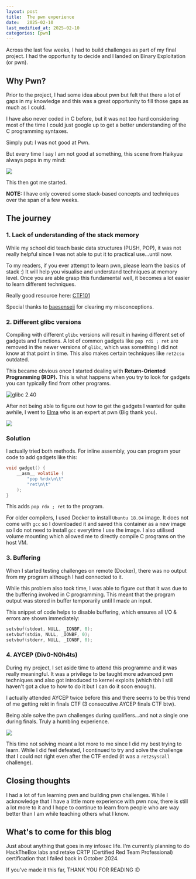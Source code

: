```yaml
---
layout: post
title:  The pwn experience
date:   2025-02-10
last_modified_at: 2025-02-10
categories: [pwn]
---
```


Across the last few weeks, I had to build challenges as part of my final project. I had the opportunity to decide and I landed on Binary Exploitation (or pwn).

## Why Pwn?

Prior to the project, I had some idea about pwn but felt that there a lot of gaps in my knowledge and this was a great opportunity to fill those gaps as much as I could.

I have also never coded in C before, but it was not too hard considering most of the time I could just google up to get a better understanding of the C programming syntaxes.

Simply put: I was not good at Pwn. 

But every time I say I am not good at something, this scene from Haikyuu always pops in my mind:

![](/images/compile.png)

This then got me started.

**NOTE:** I have only covered some stack-based concepts and techniques over the span of a few weeks.

## The journey

### 1. Lack of understanding of the stack memory

While my school did teach basic data structures (PUSH, POP), it was not really helpful since I was not able to put it to practical use...until now.

To my readers, if you ever attempt to learn pwn, please learn the basics of stack :) It will help you visualise and understand techniques at memory level. Once you are able grasp this fundamental well, it becomes a lot easier to learn different techniques.

Really good resource here: [CTF101](https://ctf101.org/binary-exploitation/what-is-the-stack/)

Special thanks to [baesenseii](https://baesenseii.sg/) for clearing my misconceptions.


### 2. Different glibc versions


Compiling with different `glibc` versions will result in having different set of gadgets and functions. A lot of common gadgets like `pop rdi ; ret` are removed in the newer versions of `glibc`, which was something I did not know at that point in time. This also makes certain techniques like `ret2csu` outdated.


This became obvious once I started dealing with **Return-Oriented Programming (ROP).** This is what happens when you try to look for gadgets you can typically find from other programs.


![glibc 2.40](/static/images/compile.png)


After not being able to figure out how to get the gadgets I wanted for quite awhile, I went to [Elma](https://blog.elmo.sg/) who is an expert at pwn (Big thank you). 

![](/images/elma.png)

### Solution

I actually tried both methods. For inline assembly, you can program your code to add gadgets like this:

```c
void gadget() {
    __asm__ volatile (
        "pop %rdx\n\t"  
        "ret\n\t"       
    );
}
```

This adds `pop rdx ; ret` to the program.


For older compilers, I used Docker to install `Ubuntu 18.04` image. It does not come with `gcc` so I downloaded it and saved this container as a new image so I do not need to install `gcc` everytime I use the image. I also utilised volume mounting which allowed me to directly compile C programs on the host VM.

### 3. Buffering

When I started testing challenges on remote (Docker), there was no output from my program although I had connected to it. 

While this problem also took time, I was able to figure out that it was due to the buffering involved in C programming. This meant that the program output was stored in buffer temporarily until I made an input.

This snippet of code helps to disable buffering, which ensures all I/O & errors are shown immediately:

```c
setvbuf(stdout, NULL, _IONBF, 0);
setvbuf(stdin, NULL, _IONBF, 0);
setvbuf(stderr, NULL, _IONBF, 0);
```

### 4. AYCEP (Div0-N0h4ts)

During my project, I set aside time to attend this programme and it was really meaningful. It was a privilege to be taught more advanced pwn techniques and also got introduced to kernel exploits (which tbh I still haven't got a clue to how to do it but I can do it soon enough).

I actually attended AYCEP twice before this and there seems to be this trend of me getting rekt in finals CTF (3 consecutive AYCEP finals CTF btw).

Being able solve the pwn challenges during qualifiers...and not a single one during finals. Truly a humbling experience.

![](/images/cope.png)


This time not solving meant a lot more to me since I did my best trying to learn. While I did feel defeated, I continued to try and solve the challenge that I could not right even after the CTF ended (it was a `ret2syscall` challenge).

## Closing thoughts

I had a lot of fun learning pwn and building pwn challenges. While I acknowledge that I have a little more experience with pwn now, there is still a lot more to it and I hope to continue to learn from people who are way better than I am while teaching others what I know.


## What's to come for this blog

Just about anything that goes in my infosec life. I'm currently planning to do HackTheBox labs and retake CRTP (Certified Red Team Professional) certification that I failed back in October 2024.

If you've made it this far, THANK YOU FOR READING :D
